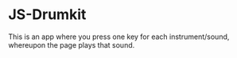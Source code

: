 # JS-Drumkit

This is an app where you press one key for each instrument/sound, whereupon the page plays that sound.